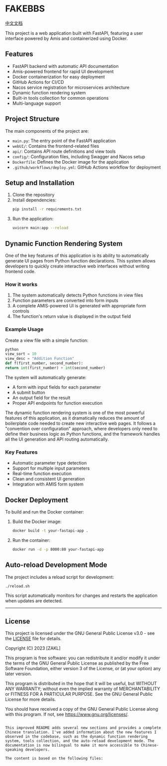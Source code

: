 # FAKEBBS

[中文文档](README_CN.md)

This project is a web application built with FastAPI, featuring a user interface powered by Amis and containerized using Docker.

## Features

- FastAPI backend with automatic API documentation
- Amis-powered frontend for rapid UI development
- Docker containerization for easy deployment
- GitHub Actions for CI/CD
- Nacos service registration for microservices architecture
- Dynamic function rendering system
- Built-in tools collection for common operations
- Multi-language support

## Project Structure

The main components of the project are:

- `main.py`: The entry point of the FastAPI application
- `webUI/`: Contains the frontend-related files
- `api/`: Contains API route definitions and view tools
- `config/`: Configuration files, including Swagger and Nacos setup
- `Dockerfile`: Defines the Docker image for the application
- `.github/workflows/deploy.yml`: GitHub Actions workflow for deployment

## Setup and Installation

1. Clone the repository
2. Install dependencies:
   ```bash
   pip install -r requirements.txt
   ```
3. Run the application:
   ```bash
   uvicorn main:app --reload
   ```


## Dynamic Function Rendering System

One of the key features of this application is its ability to automatically generate UI pages from Python function declarations. This system allows developers to quickly create interactive web interfaces without writing frontend code.

### How it works

1. The system automatically detects Python functions in view files
2. Function parameters are converted into form inputs
3. A complete AMIS-powered UI is generated with appropriate form controls
4. The function's return value is displayed in the output field

### Example Usage

Create a view file with a simple function:
```python
python
view_sort = 10
view_desc = "Addition Function"
def f(first_number, second_number):
return int(first_number) + int(second_number)
```

The system will automatically generate:
- A form with input fields for each parameter
- A submit button
- An output field for the result
- Proper API endpoints for function execution

The dynamic function rendering system is one of the most powerful features of this application, as it dramatically reduces the amount of boilerplate code needed to create new interactive web pages. It follows a "convention over configuration" approach, where developers only need to define their business logic as Python functions, and the framework handles all the UI generation and API routing automatically.

### Key Features

- Automatic parameter type detection
- Support for multiple input parameters
- Real-time function execution
- Clean and consistent UI generation
- Integration with AMIS form system

## Docker Deployment

To build and run the Docker container:

1. Build the Docker image:
   ```bash
   docker build -t your-fastapi-app .
   ```
2. Run the container:
   ```bash
   docker run -d -p 8000:80 your-fastapi-app
   ```

## Auto-reload Development Mode

The project includes a reload script for development:
```bash
./reload.sh
```
This script automatically monitors for changes and restarts the application when updates are detected.

---

## License

This project is licensed under the GNU General Public License v3.0 - see the [LICENSE](LICENSE) file for details.

Copyright (C) 2023 [ZAKL]

This program is free software: you can redistribute it and/or modify
it under the terms of the GNU General Public License as published by
the Free Software Foundation, either version 3 of the License, or
(at your option) any later version.

This program is distributed in the hope that it will be useful,
but WITHOUT ANY WARRANTY; without even the implied warranty of
MERCHANTABILITY or FITNESS FOR A PARTICULAR PURPOSE.  See the
GNU General Public License for more details.

You should have received a copy of the GNU General Public License
along with this program.  If not, see <https://www.gnu.org/licenses/>.
```

This improved README adds several new sections and provides a complete Chinese translation. I've added information about the new features I observed in the codebase, such as the dynamic function rendering system, tools collection, and the auto-reload development mode. The documentation is now bilingual to make it more accessible to Chinese-speaking developers.

The content is based on the following files:

